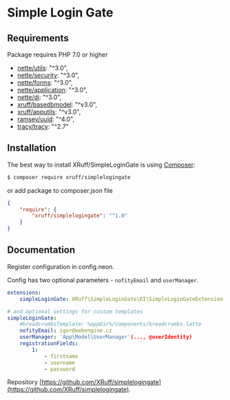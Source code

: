 Simple Login Gate
======

Requirements
------------

Package requires PHP 7.0 or higher

- [nette/utils](https://github.com/nette/utils): "^3.0",
- [nette/security](https://github.com/nette/security): "^3.0",
- [nette/forms](https://github.com/nette/forms): "^3.0",
- [nette/application](https://github.com/nette/application): "^3.0",
- [nette/di](https://github.com/nette/di): "^3.0",
- [xruff/basedbmodel](https://github.com/xruff/basedbmodel): "^v3.0",
- [xruff/apputils](https://github.com/xruff/apputils): "^v3.0",
- [ramsey/uuid](https://github.com/ramsey/uuid): "^4.0",
- [tracy/tracy](https://github.com/tracy/tracy): "^2.7"


Installation
------------

The best way to install XRuff/SimpleLoginGate is using  [Composer](http://getcomposer.org/):

```sh
$ composer require xruff/simplelogingate
```

or add package to composer.json file

```json
{
    "require": {
        "xruff/simplelogingate": "^1.0"
    }
}

```


Documentation
------------

Register configuration in config.neon.

Config has two optional parameters - `nofityEmail` and `userManager`.

```yml
extensions:
    simpleLoginGate: XRuff\SimpleLoginGate\DI\SimpleLoginGateExtension

# and optional settings for custom templates
simpleLoginGate:
	#breadcrumbsTemplate: %appDir%/components/breadcrumbs.latte
	nofityEmail: igor@webengine.cz
	userManager: 'App\Model\UserManager'(..., @userIdentity)
	registrationFields:
		1:
			- firstname
			- username
			- password

```


Repository [https://github.com/XRuff/simplelogingate](https://github.com/XRuff/simplelogingate).
